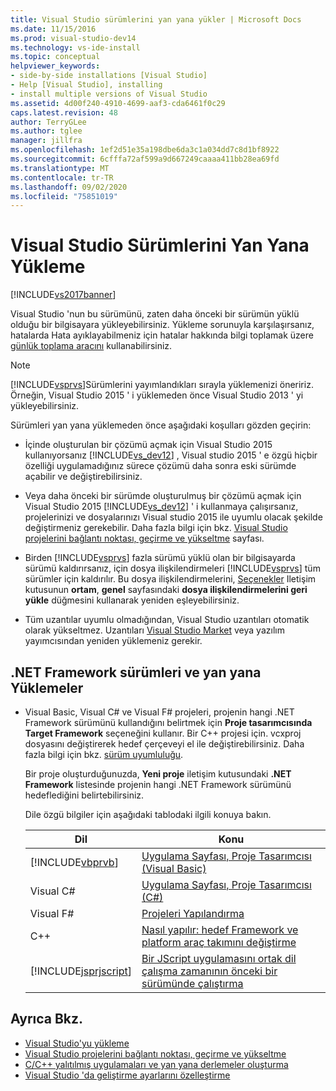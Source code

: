 ```yaml
---
title: Visual Studio sürümlerini yan yana yükler | Microsoft Docs
ms.date: 11/15/2016
ms.prod: visual-studio-dev14
ms.technology: vs-ide-install
ms.topic: conceptual
helpviewer_keywords:
- side-by-side installations [Visual Studio]
- Help [Visual Studio], installing
- install multiple versions of Visual Studio
ms.assetid: 4d00f240-4910-4699-aaf3-cda6461f0c29
caps.latest.revision: 48
author: TerryGLee
ms.author: tglee
manager: jillfra
ms.openlocfilehash: 1ef2d51e35a198dbe6da3c1a034dd7c8d1bf8922
ms.sourcegitcommit: 6cfffa72af599a9d667249caaaa411bb28ea69fd
ms.translationtype: MT
ms.contentlocale: tr-TR
ms.lasthandoff: 09/02/2020
ms.locfileid: "75851019"
---
```

# <a name="install-visual-studio-versions-side-by-side"></a>Visual Studio Sürümlerini Yan Yana Yükleme
[!INCLUDE[vs2017banner](../includes/vs2017banner.md)]

Visual Studio 'nun bu sürümünü, zaten daha önceki bir sürümün yüklü olduğu bir bilgisayara yükleyebilirsiniz. Yükleme sorunuyla karşılaşırsanız, hatalarda Hata ayıklayabilmeniz için hatalar hakkında bilgi toplamak üzere [günlük toplama aracını](https://www.microsoft.com/download/details.aspx?id=12493) kullanabilirsiniz.

> [!NOTE]
> [!INCLUDE[vsprvs](../includes/vsprvs-md.md)]Sürümlerini yayımlandıkları sırayla yüklemenizi öneririz. Örneğin, Visual Studio 2015 ' i yüklemeden önce Visual Studio 2013 ' yi yükleyebilirsiniz.

 Sürümleri yan yana yüklemeden önce aşağıdaki koşulları gözden geçirin:

- İçinde oluşturulan bir çözümü açmak için Visual Studio 2015 kullanıyorsanız [!INCLUDE[vs_dev12](../includes/vs-dev12-md.md)] , Visual studio 2015 ' e özgü hiçbir özelliği uygulamadığınız sürece çözümü daha sonra eski sürümde açabilir ve değiştirebilirsiniz.

- Veya daha önceki bir sürümde oluşturulmuş bir çözümü açmak için Visual Studio 2015 [!INCLUDE[vs_dev12](../includes/vs-dev12-md.md)] ' i kullanmaya çalışırsanız, projelerinizi ve dosyalarınızı Visual studio 2015 ile uyumlu olacak şekilde değiştirmeniz gerekebilir. Daha fazla bilgi için bkz. [Visual Studio projelerini bağlantı noktası, geçirme ve yükseltme](/visualstudio/porting/port-migrate-and-upgrade-visual-studio-projects?view=vs-2015) sayfası.

- Birden [!INCLUDE[vsprvs](../includes/vsprvs-md.md)] fazla sürümü yüklü olan bir bilgisayarda sürümü kaldırırsanız, için dosya ilişkilendirmeleri [!INCLUDE[vsprvs](../includes/vsprvs-md.md)] tüm sürümler için kaldırılır. Bu dosya ilişkilendirmelerini, [Seçenekler](../ide/reference/general-environment-options-dialog-box.md) Iletişim kutusunun **ortam**, **genel** sayfasındaki **dosya ilişkilendirmelerini geri yükle** düğmesini kullanarak yeniden eşleyebilirsiniz.

- Tüm uzantılar uyumlu olmadığından, Visual Studio uzantıları otomatik olarak yükseltmez. Uzantıları [Visual Studio Market](https://visualstudiogallery.msdn.microsoft.com/) veya yazılım yayımcısından yeniden yüklemeniz gerekir.

## <a name="net-framework-versions-and-side-by-side-installations"></a>.NET Framework sürümleri ve yan yana Yüklemeler

- Visual Basic, Visual C# ve Visual F# projeleri, projenin hangi .NET Framework sürümünü kullandığını belirtmek için **Proje tasarımcısında** **Target Framework** seçeneğini kullanır. Bir C++ projesi için. vcxproj dosyasını değiştirerek hedef çerçeveyi el ile değiştirebilirsiniz. Daha fazla bilgi için bkz. [sürüm uyumluluğu](https://msdn.microsoft.com/library/2f25e522-456a-48c3-8a53-e5f39275649f).

     Bir proje oluşturduğunuzda, **Yeni proje** iletişim kutusundaki **.NET Framework** listesinde projenin hangi .NET Framework sürümünü hedeflediğini belirtebilirsiniz.

     Dile özgü bilgiler için aşağıdaki tablodaki ilgili konuya bakın.

    |Dil|Konu|
    |--------------|-----------|
    |[!INCLUDE[vbprvb](../includes/vbprvb-md.md)]|[Uygulama Sayfası, Proje Tasarımcısı (Visual Basic)](../ide/reference/application-page-project-designer-visual-basic.md)|
    |Visual C#|[Uygulama Sayfası, Proje Tasarımcısı (C#)](../ide/reference/application-page-project-designer-csharp.md)|
    |Visual F#|[Projeleri Yapılandırma](https://msdn.microsoft.com/library/a1489abb-6294-4f8f-b71f-2cb126393526)|
    |C++|[Nasıl yapılır: hedef Framework ve platform araç takımını değiştirme](https://msdn.microsoft.com/library/031b1d54-e6e1-4da7-9868-3e75a87d9ffe)|
    |[!INCLUDE[jsprjscript](../includes/jsprjscript-md.md)]|[Bir JScript uygulamasını ortak dil çalışma zamanının önceki bir sürümünde çalıştırma](https://msdn.microsoft.com/bbea51b5-ac03-4e6c-b9a6-f487ef63eda5)|

## <a name="see-also"></a>Ayrıca Bkz.

- [Visual Studio'yu yükleme](../install/install-visual-studio-2015.md)
- [Visual Studio projelerini bağlantı noktası, geçirme ve yükseltme](/visualstudio/porting/port-migrate-and-upgrade-visual-studio-projects?view=vs-2015)
- [C/C++ yalıtılmış uygulamaları ve yan yana derlemeler oluşturma](https://msdn.microsoft.com/library/9465904e-76f7-48bd-bb3f-c55d8f1699b6)
- [Visual Studio 'da geliştirme ayarlarını özelleştirme](https://msdn.microsoft.com/22c4debb-4e31-47a8-8f19-16f328d7dcd3)
